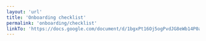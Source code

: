 ```yaml
---
layout: 'url'
title: 'Onboarding checklist'
permalink: 'onboarding/checklist'
linkTo: 'https://docs.google.com/document/d/1bgxPt16Oj5ogPvdJG8eWb14P0aHwO5EGouQC5OeJubw/edit'
---
```

